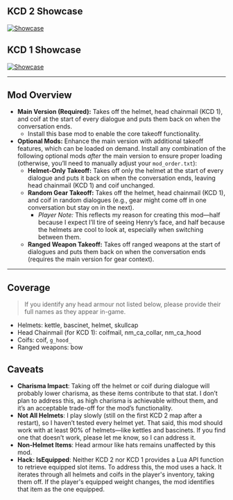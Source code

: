 ## KCD 2 Showcase

[![Showcase](https://github.com/rdok/kcd2_helmet_off_dialog/blob/main/documentation/kcd2_showcase.gif?raw=true)](https://www.nexusmods.com/kingdomcomedeliverance2/mods/831)

## KCD 1 Showcase

[![Showcase](https://github.com/rdok/kcd2_helmet_off_dialog/blob/main/documentation/kcd1_showcase.gif?raw=true)](https://www.nexusmods.com/kingdomcomedeliverance2/mods/831)

***

## Mod Overview
- **Main Version (Required):** Takes off the helmet, head chainmail (KCD 1), and coif at the start of every dialogue and puts them back on when the conversation ends.
  - Install this base mod to enable the core takeoff functionality.
- **Optional Mods:** Enhance the main version with additional takeoff features, which can be loaded on demand. Install any combination of the following optional mods *after* the main version to ensure proper loading (otherwise, you’ll need to manually adjust your `mod_order.txt`):
  - **Helmet-Only Takeoff:** Takes off only the helmet at the start of every dialogue and puts it back on when the conversation ends, leaving head chainmail (KCD 1) and coif unchanged.
  - **Random Gear Takeoff:** Takes off the helmet, head chainmail (KCD 1), and coif in random dialogues (e.g., gear might come off in one conversation but stay on in the next).
    - *Player Note:* This reflects my reason for creating this mod—half because I expect I’ll tire of seeing Henry’s face, and half because the helmets are cool to look at, especially when switching between them.
  - **Ranged Weapon Takeoff:** Takes off ranged weapons at the start of dialogues and puts them back on when the conversation ends (requires the main version for gear context).

***

## Coverage

> If you identify any head armour not listed below, please provide their full names as they appear in-game.

- Helmets: kettle, bascinet, helmet, skullcap
- Head Chainmail (for KCD 1): coifmail, nm_ca_collar, nm_ca_hood
- Coifs: coif, `g_hood_`
- Ranged weapons: bow


## Caveats

- **Charisma Impact**: Taking off the helmet or coif during dialogue will probably lower charisma, as these items contribute to that stat. I don’t plan to address this, as high charisma is achievable without them, and it’s an acceptable trade-off for the mod’s functionality.
- **Not All Helmets**: I play slowly (still on the first KCD 2 map after a restart), so I haven’t tested every helmet yet. That said, this mod should work with at least 90% of helmets—like kettles and bascinets. If you find one that doesn’t work, please let me know, so I can address it.
- **Non-Helmet Items**: Head armour like hats remains unaffected by this mod.
- **Hack: IsEquipped**: Neither KCD 2 nor KCD 1 provides a Lua API function to retrieve equipped slot items. To address this, the mod uses a hack. It iterates through all helmets and coifs in the player's inventory, taking them off. If the player's equipped weight changes, the mod identifies that item as the one equipped.
